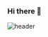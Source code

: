 ### Hi there 👋

![header](https://capsule-render.vercel.app/api?type=wave&color=auto&height=300&section=header&text=scyllacore&fontSize=60)

<!--
**scyllacore/scyllacore** is a ✨ _special_ ✨ repository because its `README.md` (this file) appears on your GitHub profile.

Here are some ideas to get you started:

- 🔭 I’m currently working on ...
- 🌱 I’m currently learning ...
- 👯 I’m looking to collaborate on ...
- 🤔 I’m looking for help with ...
- 💬 Ask me about ...
- 📫 How to reach me: ...
- 😄 Pronouns: ...
- ⚡ Fun fact: ...
-->
